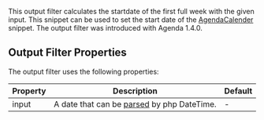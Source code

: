 This output filter calculates the startdate of the first full week with the
given input. This snippet can be used to set the start date of the
[AgendaCalender](02_AgendaCalendar) snippet. The output filter was introduced
with Agenda 1.4.0.

## Output Filter Properties

The output filter uses the following properties:

| Property | Description                                                                                                                                                     | Default |
|----------|-----------------------------------------------------------------------------------------------------------------------------------------------------------------|---------|
| input    | A date that can be [parsed](https://www.php.net/manual/en/datetime.formats.php) by php DateTime.                                                                | -       |
